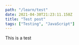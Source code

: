 ```yaml
---
path: "/learn/test"
date: 2021-04-30T21:23:11.158Z
title: "Test post"
tags: ["Testing", "JavaScript"]
---
```

This is a test